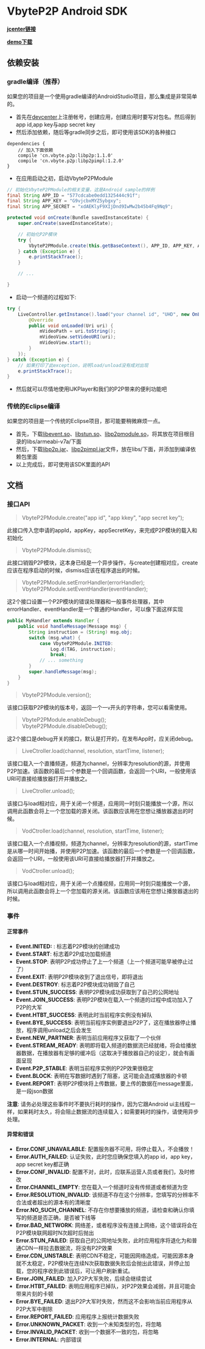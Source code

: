 VbyteP2P Android SDK
===

**[jcenter链接][]**

**[demo下载][]**

## 依赖安装

### gradle编译（推荐）

如果您的项目是一个使用gradle编译的AndroidStudio项目，那么集成是非常简单的。

- 首先在[devcenter][]上注册帐号，创建应用，创建应用时要写对包名。然后得到app id,app key与app secret key
- 然后添加依赖，随后等gradle同步之后，即可使用该SDK的各种接口
```
dependencies {
    // 加入下面依赖
    compile 'cn.vbyte.p2p:libp2p:1.1.0'  
    compile 'cn.vbyte.p2p:libp2pimpl:1.2.0'  
}
```
- 在应用启动之初，启动VbyteP2PModule
```java
// 初始化VbyteP2PModule的相关变量，这是Android sample的样例
final String APP_ID = "577cdcabe0edd1325444c91f";
final String APP_KEY = "G9vjcbxMYZ5ybgxy";
final String APP_SECRET = "xdAEKlyF9XIjDnd9IwMw2b45b4Fq9Nq9";

protected void onCreate(Bundle savedInstanceState) {
    super.onCreate(savedInstanceState);

    // 初始化P2P模块
    try {
        VbyteP2PModule.create(this.getBaseContext(), APP_ID, APP_KEY, APP_SECRET);
    } catch (Exception e) {
        e.printStackTrace();
    }

    // ... 

}
```
- 启动一个频道的过程如下:
```java
try {
    LiveController.getInstance().load("your channel id", "UHD", new OnLoadedListener() {
        @Override
        public void onLoaded(Uri uri) {
            mVideoPath = uri.toString();
            mVideoView.setVideoURI(uri);
            mVideoView.start();
        }
    });
} catch (Exception e) {
    // 如果打印了此exception，说明load/unload没有成对出现
    e.printStackTrace();
}
```
- 然后就可以尽情地使用IJKPlayer和我们的P2P带来的便利功能吧

### 传统的Eclipse编译

如果您的项目是一个传统的Eclipse项目，那可能要稍微麻烦一点。
- 首先，下载[libevent.so][]、[libstun.so][]、[libp2pmodule.so][]，将其放在项目根目录的libs/armeabi-v7a/下面
- 然后，下载[libp2p.jar][]、[libp2pimpl.jar][]文件，放在libs/下面，并添加到编译依赖包里面
- 以上完成后，即可使用该SDK里面的API

## 文档

### 接口API

> VbyteP2PModule.create("app id", "app kkey", "app secret key");

此接口传入您申请的appId，appKey，appSecretKey，来完成P2P模块的载入和初始化

> VbyteP2PModule.dismiss();

此接口销毁P2P模块，这本身已经是一个异步操作，与create创建相对应，create应该在程序启动的时候，dismiss应该在程序退出的时候。

> VbyteP2PModule.setErrorHandler(errorHandler);  
> VbyteP2PModule.setEventHandler(eventHandler);

这2个接口设置一个P2P模块的错误处理器和一般事件处理器，其中errorHandler、eventHandler是一个普通的Handler，可以像下面这样实现
```java
public MyHandler extends Handler {
    public void handleMessage(Message msg) {   
        String instruction = (String) msg.obj;
        switch (msg.what) {   
            case VbyteP2PModule.INITED:  
                Log.d(TAG, instruction);
                break;   
            // ... something 
        }   
        super.handleMessage(msg);   
    }  
}
```

> VbyteP2PModule.version();  

 该接口获取P2P模块的版本号，返回一个一`v`开头的字符串，您可以看需使用。

> VbyteP2PModule.enableDebug();  
> VbyteP2PModule.disableDebug();

这2个接口是debug开关的接口，默认是打开的，在发布App时，应关闭debug。

> LiveCtroller.load(channel, resolution, startTime, listener);

该接口载入一个直播频道，频道为channel，分辨率为resolution的源，并使用P2P加速。该函数的最后一个参数是一个回调函数，会返回一个URI，一般使用该URI可直接给播放器打开并播放之。

> LiveCtroller.unload();

该接口与load相对应，用于关闭一个频道，应用同一时刻只能播放一个源，所以调用此函数会将上一个您加载的源关闭。该函数应该用在您想让播放器退出的时候。

> VodCtroller.load(channel, resolution, startTime, listener);

该接口载入一个点播视频，频道为channel，分辨率为resolution的源，startTime是从哪一时间开始播，并使用P2P加速。该函数的最后一个参数是一个回调函数，会返回一个URI，一般使用该URI可直接给播放器打开并播放之。

> VodCtroller.unload();

该接口与load相对应，用于关闭一个点播视频，应用同一时刻只能播放一个源，所以调用此函数会将上一个您加载的源关闭。该函数应该用在您想让播放器退出的时候。

### 事件

#### 正常事件

* **Event.INITED:** : 标志着P2P模块的创建成功
* **Event.START**: 标志着P2P成功加载频道
* **Event.STOP**: 表明P2P成功停止了上一个频道（上一个频道可能早被停止过了）
* **Event.EXIT**: 表明P2P模块收到了退出信号，即将退出
* **Event.DESTROY**: 标志着P2P模块成功销毁了自己
* **Event.STUN_SUCCESS**: 表明P2P模块成功获取到了自己的公网地址
* **Event.JOIN_SUCCESS**: 表明P2P模块在载入一个频道的过程中成功加入了P2P的大军
* **Event.HTBT_SUCCESS**: 表明此时当前程序实例没有掉队
* **Event.BYE_SUCCESS**: 表明当前程序实例要退出P2P了，这在播放器停止播放，程序调用unload之后会发生
* **Event.NEW_PARTNER**: 表明当前应用程序又获取了一个伙伴
* **Event.STREAM_READY**: 表明即将载入频道的数据流已经就绪，将会给播放器数据，在播放器有足够的缓冲后（这取决于播放器自己的设定），就会有画面呈现
* **Event.P2P_STABLE**: 表明当前程序实例的P2P效果很稳定
* **Event.BLOCK**: 表明在写数据时遇到了阻塞，这可能会造成播放器的卡顿
* **Event.REPORT**: 表明P2P模块将上传数据，要上传的数据在message里面，是一段json数据

**注意**: 请务必处理这些事件时不要执行耗时的操作，因为它跟Android ui主线程一样，如果耗时太久，将会阻止数据流的连续载入；如需要耗时的操作，请使用异步处理。

#### 异常和错误

* **Error.CONF_UNAVAILABLE**: 配置服务器不可用，将停止载入，不会播放！
* **Error.AUTH_FAILED**: 认证失败，此时您应确保您填入的app id，app key， app secret key都正确
* **Error.CONF_INVALID**: 配置不对，此时，应联系运营人员或者我们，及时修改
* **Error.CHANNEL_EMPTY**: 您在载入一个频道时没有传频道或者频道为空
* **Error.RESOLUTION_INVALID**: 该频道不存在这个分辨率，您填写的分辨率不合法或者超出的源本有的清晰度
* **Error.NO_SUCH_CHANNEL**: 不存在你想要播放的频道，请检查和确认你填写的频道是否正确，是否被下线等
* **Error.BAD_NETWORK**: 网络差，或者程序没有连接上网络，这个错误将会在P2P模块联网超时N次超时后抛出
* **Error.STUN_FAILED**: 获取自己的公网地址失败，此时应用程序将退化为和普通CDN一样拉去数据流，将没有P2P效果
* **Error.CDN_UNSTABLE**: 表明CDN不稳定，可能因网络造成，可能因源本身就不太稳定，P2P模块在连续N次获取数据失败后会抛出此错误，并停止加载，您的程序收到此错误后，可让用户刷新重试。
* **Error.JOIN_FAILED**: 加入P2P大军失败，后续会继续尝试
* **Error.HTBT_FAILED**: 表明应用程序已掉队，对P2P效果会减弱，并且可能会带来片刻的卡顿
* **Error.BYE_FAILED**: 退出P2P大军时失败，然而这不会影响当前应用程序从P2P大军中剔除
* **Error.REPORT_FAILED**: 应用程序上报统计数据失败
* **Error.UNKNOWN_PACKET**: 收到一个未知类型的包，将忽略
* **Error.INVALID_PACKET**: 收到一个数据不一致的包，将忽略
* **Error.INTERNAL**: 内部错误

[jcenter链接]: https://bintray.com/vbyte/maven/libp2pimpl
[demo下载]: http://www.vbyte.cn/app/android-apk/ijkplayer-sample-all32-debug.apk
[libevent.so]: http://www.vbyte.cn/app/android-lib/1.2.0/libs/armeabi-v7a/libevent.so
[libstun.so]: http://www.vbyte.cn/app/android-lib/1.2.0/libs/armeabi-v7a/libstun.so
[libp2pmodule.so]: http://www.vbyte.cn/app/android-lib/1.2.0/libs/armeabi-v7a/libp2pmodule.so
[libp2p.jar]: http://www.vbyte.cn/app/android-lib/1.2.0/libp2p-release.jar
[libp2pimpl.jar]: http://www.vbyte.cn/app/android-lib/1.2.0/libp2pimpl-debug.jar
[devcenter]: http://devcenter.vbyte.cn

